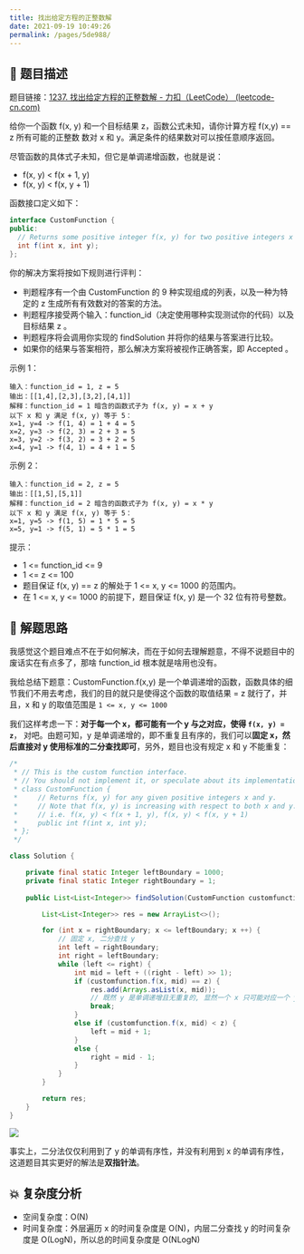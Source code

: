 ```yaml
---
title: 找出给定方程的正整数解
date: 2021-09-19 10:49:26
permalink: /pages/5de988/
---
```


## 📃 题目描述

题目链接：[1237. 找出给定方程的正整数解 - 力扣（LeetCode） (leetcode-cn.com)](https://leetcode-cn.com/problems/find-positive-integer-solution-for-a-given-equation/)

给你一个函数  f(x, y) 和一个目标结果 z，函数公式未知，请你计算方程 f(x,y) == z 所有可能的正整数 数对 x 和 y。满足条件的结果数对可以按任意顺序返回。

尽管函数的具体式子未知，但它是单调递增函数，也就是说：

- f(x, y) < f(x + 1, y)
- f(x, y) < f(x, y + 1)

函数接口定义如下：

```java
interface CustomFunction {
public:
  // Returns some positive integer f(x, y) for two positive integers x and y based on a formula.
  int f(int x, int y);
};
```

你的解决方案将按如下规则进行评判：

- 判题程序有一个由 CustomFunction 的 9 种实现组成的列表，以及一种为特定的 z 生成所有有效数对的答案的方法。
- 判题程序接受两个输入：function_id（决定使用哪种实现测试你的代码）以及目标结果 z 。
- 判题程序将会调用你实现的 findSolution 并将你的结果与答案进行比较。
- 如果你的结果与答案相符，那么解决方案将被视作正确答案，即 Accepted 。


示例 1：

```
输入：function_id = 1, z = 5
输出：[[1,4],[2,3],[3,2],[4,1]]
解释：function_id = 1 暗含的函数式子为 f(x, y) = x + y
以下 x 和 y 满足 f(x, y) 等于 5：
x=1, y=4 -> f(1, 4) = 1 + 4 = 5
x=2, y=3 -> f(2, 3) = 2 + 3 = 5
x=3, y=2 -> f(3, 2) = 3 + 2 = 5
x=4, y=1 -> f(4, 1) = 4 + 1 = 5
```

示例 2：

```
输入：function_id = 2, z = 5
输出：[[1,5],[5,1]]
解释：function_id = 2 暗含的函数式子为 f(x, y) = x * y
以下 x 和 y 满足 f(x, y) 等于 5：
x=1, y=5 -> f(1, 5) = 1 * 5 = 5
x=5, y=1 -> f(5, 1) = 5 * 1 = 5
```


提示：

- 1 <= function_id <= 9
- 1 <= z <= 100
- 题目保证 f(x, y) == z 的解处于 1 <= x, y <= 1000 的范围内。
- 在 1 <= x, y <= 1000 的前提下，题目保证 f(x, y) 是一个 32 位有符号整数。

## 🔔 解题思路

我感觉这个题目难点不在于如何解决，而在于如何去理解题意，不得不说题目中的废话实在有点多了，那啥 function_id 根本就是啥用也没有。

我给总结下题意：CustomFunction.f(x,y) 是一个单调递增的函数，函数具体的细节我们不用去考虑，我们的目的就只是使得这个函数的取值结果 = z 就行了，并且，x 和 y 的取值范围是 `1 <= x, y <= 1000`

我们这样考虑一下：**对于每一个 x，都可能有一个 y 与之对应，使得 `f(x, y) = z`**， 对吧。由题可知，y 是单调递增的，即不重复且有序的，我们可以**固定 x，然后直接对 y 使用标准的二分查找即可**，另外，题目也没有规定 x 和 y 不能重复：


```java
/*
 * // This is the custom function interface.
 * // You should not implement it, or speculate about its implementation
 * class CustomFunction {
 *     // Returns f(x, y) for any given positive integers x and y.
 *     // Note that f(x, y) is increasing with respect to both x and y.
 *     // i.e. f(x, y) < f(x + 1, y), f(x, y) < f(x, y + 1)
 *     public int f(int x, int y);
 * };
 */

class Solution {

    private final static Integer leftBoundary = 1000;
    private final static Integer rightBoundary = 1;
    
    public List<List<Integer>> findSolution(CustomFunction customfunction, int z) {

        List<List<Integer>> res = new ArrayList<>();

        for (int x = rightBoundary; x <= leftBoundary; x ++) {
            // 固定 x, 二分查找 y
            int left = rightBoundary;
            int right = leftBoundary;
            while (left <= right) {
                int mid = left + ((right - left) >> 1);
                if (customfunction.f(x, mid) == z) {
                    res.add(Arrays.asList(x, mid));
                    // 既然 y 是单调递增且无重复的, 显然一个 x 只可能对应一个 y, 找到了就可以直接 break 开始处理下一个 x
                    break;
                }
                else if (customfunction.f(x, mid) < z) {
                    left = mid + 1;
                }
                else {
                    right = mid - 1;
                }
            }
        }

        return res;
    }
}
```

![](https://gitee.com/veal98/images/raw/master/img/20210919112340.png)

事实上，二分法仅仅利用到了 y 的单调有序性，并没有利用到 x 的单调有序性，这道题目其实更好的解法是**双指针法**。

## 💥 复杂度分析

- 空间复杂度：O(N)
- 时间复杂度：外层遍历 x 的时间复杂度是 O(N)，内层二分查找 y 的时间复杂度是 O(LogN)，所以总的时间复杂度是 O(NLogN)